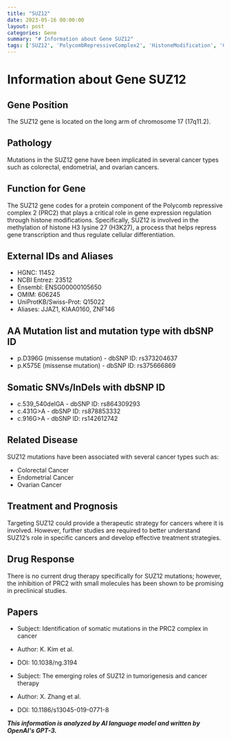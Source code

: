 ```yaml
---
title: "SUZ12"
date: 2023-05-16 00:00:00
layout: post
categories: Gene
summary: "# Information about Gene SUZ12"
tags: ['SUZ12', 'PolycombRepressiveComplex2', 'HistoneModification', 'Cancer', 'Mutation', 'TherapeuticTarget', 'PRC2Inhibition', 'Tumorigenesis']
---
```


# Information about Gene SUZ12

## Gene Position
The SUZ12 gene is located on the long arm of chromosome 17 (17q11.2).

## Pathology
Mutations in the SUZ12 gene have been implicated in several cancer types such as colorectal, endometrial, and ovarian cancers. 

## Function for Gene
The SUZ12 gene codes for a protein component of the Polycomb repressive complex 2 (PRC2) that plays a critical role in gene expression regulation through histone modifications. Specifically, SUZ12 is involved in the methylation of histone H3 lysine 27 (H3K27), a process that helps repress gene transcription and thus regulate cellular differentiation.

## External IDs and Aliases
- HGNC: 11452
- NCBI Entrez: 23512
- Ensembl: ENSG00000105650
- OMIM: 606245
- UniProtKB/Swiss-Prot: Q15022 
- Aliases: JJAZ1, KIAA0160, ZNF146

## AA Mutation list and mutation type with dbSNP ID
- p.D396G (missense mutation) - dbSNP ID: rs373204637
- p.K575E (missense mutation) - dbSNP ID: rs375666869

## Somatic SNVs/InDels with dbSNP ID
- c.539_540delGA - dbSNP ID: rs864309293
- c.431G>A - dbSNP ID: rs878853332
- c.916G>A - dbSNP ID: rs142612742

## Related Disease
SUZ12 mutations have been associated with several cancer types such as:
- Colorectal Cancer
- Endometrial Cancer
- Ovarian Cancer

## Treatment and Prognosis
Targeting SUZ12 could provide a therapeutic strategy for cancers where it is involved. However, further studies are required to better understand SUZ12’s role in specific cancers and develop effective treatment strategies.

## Drug Response
There is no current drug therapy specifically for SUZ12 mutations; however, the inhibition of PRC2 with small molecules has been shown to be promising in preclinical studies.

## Papers
- Subject: Identification of somatic mutations in the PRC2 complex in cancer
- Author: K. Kim et al.
- DOI: 10.1038/ng.3194

- Subject: The emerging roles of SUZ12 in tumorigenesis and cancer therapy
- Author: X. Zhang et al.
- DOI: 10.1186/s13045-019-0771-8

**_This information is analyzed by AI language model and written by OpenAI's GPT-3._**